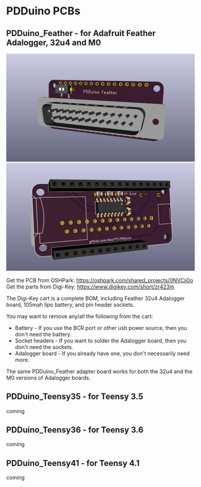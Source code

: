 # PDDuino PCBs

## PDDuino_Feather - for Adafruit Feather Adalogger, 32u4 and M0

![](PDDuino_Feather_1.jpg)  
![](PDDuino_Feather_2.jpg)

Get the PCB from OSHPark: <https://oshpark.com/shared_projects/0NVCii0o><br>
Get the parts from Digi-Key: <https://www.digikey.com/short/zr423m><br>

The Digi-Key cart is a complete BOM, including Feather 32u4 Adalogger board, 105mah lipo battery, and pin header sockets.<br>

You may want to remove any/all the following from the cart:<br>
* Battery - If you use the BCR port or other usb power source, then you don't need the battery.<br>
* Socket headers - If you want to solder the Adalogger board, then you don't need the sockets.<br>
* Adalogger board - If you already have one, you don't necessarily need more.

The same PDDuino_Feather adapter board works for both the 32u4 and the M0 versions of Adalogger boards.

## PDDuino_Teensy35 - for Teensy 3.5
coming

## PDDuino_Teensy36 - for Teensy 3.6
coming

## PDDuino_Teensy41 - for Teensy 4.1
coming


